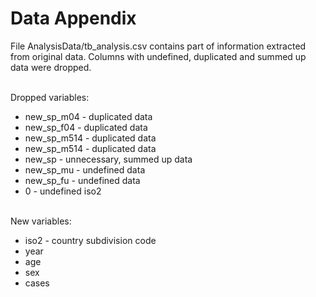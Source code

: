 # Data Appendix
File AnalysisData/tb_analysis.csv contains part of information extracted from original data. Columns with undefined, duplicated and summed up data were dropped.

\
Dropped variables:
- new_sp_m04 - duplicated data
- new_sp_f04 - duplicated data
- new_sp_m514 - duplicated data
- new_sp_m514 - duplicated data
- new_sp - unnecessary, summed up data
- new_sp_mu - undefined data
- new_sp_fu - undefined data
- 0 - undefined iso2

\
New variables:
- iso2 - country subdivision code
- year
- age
- sex
- cases
